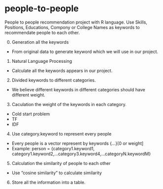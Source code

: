 # people-to-people
People to people recommendation project with R language.
Use Skills, Positions, Educations, Compony or College Names as keywords to recommendate people to each other.

0. Generation all the keywords
  - From original data to generate keyword which we will use in our project. 

1. Natural Language Processing
  - Calculate all the keywords appears in our project.

2. Divided keywords to different categories.
  - We believe different keywords in different categories should have different weight.

3. Caculation the weight of the keywords in each category.
  - Cold start problem
  - TF
  - IDF

4. Use category.keyword to represent every people
  - Every people is a vector represent by keywords {...}[0 or weight]
  - Example: person = {category1.keyword1, category1.keyword2,...category3.keyword4,...categoryN.keywordM}

5. Calculation the similarity of people to each other
  - Use ”cosine similarity” to calculate similarity

6. Store all the information into a table.
